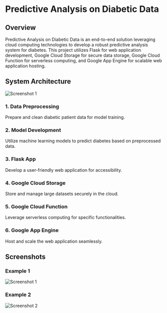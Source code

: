 # Predictive Analysis on Diabetic Data

## Overview
Predictive Analysis on Diabetic Data is an end-to-end solution leveraging cloud computing technologies to develop a robust predictive analysis system for diabetes. This project utilizes Flask for web application development, Google Cloud Storage for secure data storage, Google Cloud Function for serverless computing, and Google App Engine for scalable web application hosting.

## System Architecture
![Screenshot 1](path/to/screenshot1.png)

### 1. Data Preprocessing
Prepare and clean diabetic patient data for model training.
### 2. Model Development
Utilize machine learning models to predict diabetes based on preprocessed data.
### 3. Flask App
Develop a user-friendly web application for accessibility.
### 4. Google Cloud Storage
Store and manage large datasets securely in the cloud.
### 5. Google Cloud Function
Leverage serverless computing for specific functionalities.
### 6. Google App Engine
Host and scale the web application seamlessly.

## Screenshots

### Example 1
![Screenshot 1](path/to/screenshot1.png)

### Example 2
![Screenshot 2](path/to/screenshot2.png)








